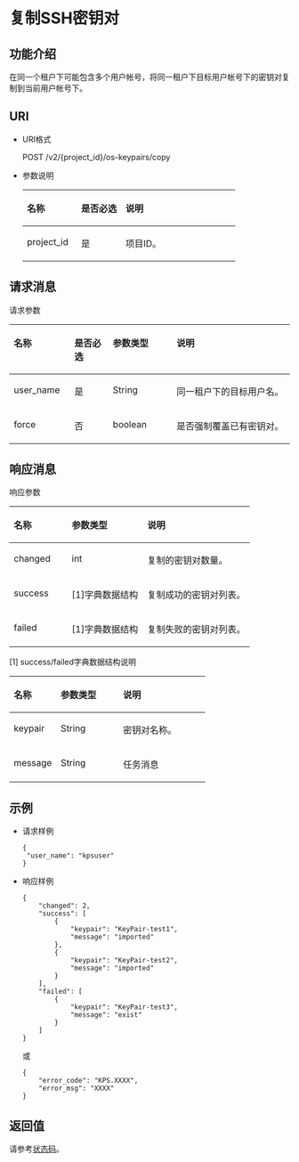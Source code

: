 # 复制SSH密钥对<a name="dew_02_0206"></a>

## 功能介绍<a name="zh-cn_topic_0102102227_zh-cn_topic_0020212680_section33132068"></a>

在同一个租户下可能包含多个用户帐号，将同一租户下目标用户帐号下的密钥对复制到当前用户帐号下。

## URI<a name="zh-cn_topic_0102102227_zh-cn_topic_0020212680_section29753161"></a>

-   URI格式

    POST /v2/\{project\_id\}/os-keypairs/copy

-   参数说明

    <a name="zh-cn_topic_0102102227_zh-cn_topic_0020212680_table48776445"></a>
    <table><thead align="left"><tr id="zh-cn_topic_0102102227_zh-cn_topic_0020212680_row64721603"><th class="cellrowborder" valign="top" width="25.44%" id="mcps1.1.4.1.1"><p id="zh-cn_topic_0102102227_zh-cn_topic_0020212680_p7958508"><a name="zh-cn_topic_0102102227_zh-cn_topic_0020212680_p7958508"></a><a name="zh-cn_topic_0102102227_zh-cn_topic_0020212680_p7958508"></a>名称</p>
    </th>
    <th class="cellrowborder" valign="top" width="20.93%" id="mcps1.1.4.1.2"><p id="zh-cn_topic_0102102227_zh-cn_topic_0020212680_p40659381"><a name="zh-cn_topic_0102102227_zh-cn_topic_0020212680_p40659381"></a><a name="zh-cn_topic_0102102227_zh-cn_topic_0020212680_p40659381"></a>是否必选</p>
    </th>
    <th class="cellrowborder" valign="top" width="53.63%" id="mcps1.1.4.1.3"><p id="zh-cn_topic_0102102227_zh-cn_topic_0020212680_p5075526"><a name="zh-cn_topic_0102102227_zh-cn_topic_0020212680_p5075526"></a><a name="zh-cn_topic_0102102227_zh-cn_topic_0020212680_p5075526"></a>说明</p>
    </th>
    </tr>
    </thead>
    <tbody><tr id="zh-cn_topic_0102102227_zh-cn_topic_0020212680_row8464456"><td class="cellrowborder" valign="top" width="25.44%" headers="mcps1.1.4.1.1 "><p id="zh-cn_topic_0102102227_p20346069102656"><a name="zh-cn_topic_0102102227_p20346069102656"></a><a name="zh-cn_topic_0102102227_p20346069102656"></a>project_id</p>
    </td>
    <td class="cellrowborder" valign="top" width="20.93%" headers="mcps1.1.4.1.2 "><p id="zh-cn_topic_0102102227_p37418879102656"><a name="zh-cn_topic_0102102227_p37418879102656"></a><a name="zh-cn_topic_0102102227_p37418879102656"></a>是</p>
    </td>
    <td class="cellrowborder" valign="top" width="53.63%" headers="mcps1.1.4.1.3 "><p id="zh-cn_topic_0102102227_p11030378102656"><a name="zh-cn_topic_0102102227_p11030378102656"></a><a name="zh-cn_topic_0102102227_p11030378102656"></a>项目ID。</p>
    </td>
    </tr>
    </tbody>
    </table>


## 请求消息<a name="section66616625145216"></a>

请求参数

<a name="table4488133315350"></a>
<table><thead align="left"><tr id="row1563118915350"><th class="cellrowborder" valign="top" width="21.62%" id="mcps1.1.5.1.1"><p id="p5699009117562"><a name="p5699009117562"></a><a name="p5699009117562"></a>名称</p>
</th>
<th class="cellrowborder" valign="top" width="13.719999999999999%" id="mcps1.1.5.1.2"><p id="p2775421717562"><a name="p2775421717562"></a><a name="p2775421717562"></a>是否必选</p>
</th>
<th class="cellrowborder" valign="top" width="22.74%" id="mcps1.1.5.1.3"><p id="p5693439117562"><a name="p5693439117562"></a><a name="p5693439117562"></a>参数类型</p>
</th>
<th class="cellrowborder" valign="top" width="41.92%" id="mcps1.1.5.1.4"><p id="p5623969417562"><a name="p5623969417562"></a><a name="p5623969417562"></a>说明</p>
</th>
</tr>
</thead>
<tbody><tr id="row401591615350"><td class="cellrowborder" valign="top" width="21.62%" headers="mcps1.1.5.1.1 "><p id="p5685375915350"><a name="p5685375915350"></a><a name="p5685375915350"></a>user_name</p>
</td>
<td class="cellrowborder" valign="top" width="13.719999999999999%" headers="mcps1.1.5.1.2 "><p id="p3067406515659"><a name="p3067406515659"></a><a name="p3067406515659"></a>是</p>
</td>
<td class="cellrowborder" valign="top" width="22.74%" headers="mcps1.1.5.1.3 "><p id="p5696368515529"><a name="p5696368515529"></a><a name="p5696368515529"></a>String</p>
</td>
<td class="cellrowborder" valign="top" width="41.92%" headers="mcps1.1.5.1.4 "><p id="p5065578615529"><a name="p5065578615529"></a><a name="p5065578615529"></a>同一租户下的目标用户名。</p>
</td>
</tr>
<tr id="row385275841556"><td class="cellrowborder" valign="top" width="21.62%" headers="mcps1.1.5.1.1 "><p id="p3143599415623"><a name="p3143599415623"></a><a name="p3143599415623"></a>force</p>
</td>
<td class="cellrowborder" valign="top" width="13.719999999999999%" headers="mcps1.1.5.1.2 "><p id="p157130715659"><a name="p157130715659"></a><a name="p157130715659"></a>否</p>
</td>
<td class="cellrowborder" valign="top" width="22.74%" headers="mcps1.1.5.1.3 "><p id="p2602331515623"><a name="p2602331515623"></a><a name="p2602331515623"></a>boolean</p>
</td>
<td class="cellrowborder" valign="top" width="41.92%" headers="mcps1.1.5.1.4 "><p id="p2751378615623"><a name="p2751378615623"></a><a name="p2751378615623"></a>是否强制覆盖已有密钥对。</p>
</td>
</tr>
</tbody>
</table>

## 响应消息<a name="section4990348015035"></a>

响应参数

<a name="zh-cn_topic_0020212676_table46959463"></a>
<table><thead align="left"><tr id="zh-cn_topic_0020212676_row9766180"><th class="cellrowborder" valign="top" width="24.122412241224122%" id="mcps1.1.4.1.1"><p id="zh-cn_topic_0020212676_p52863116"><a name="zh-cn_topic_0020212676_p52863116"></a><a name="zh-cn_topic_0020212676_p52863116"></a>名称</p>
</th>
<th class="cellrowborder" valign="top" width="31.453145314531454%" id="mcps1.1.4.1.2"><p id="zh-cn_topic_0020212676_p16299242"><a name="zh-cn_topic_0020212676_p16299242"></a><a name="zh-cn_topic_0020212676_p16299242"></a>参数类型</p>
</th>
<th class="cellrowborder" valign="top" width="44.42444244424442%" id="mcps1.1.4.1.3"><p id="zh-cn_topic_0020212676_p45170224"><a name="zh-cn_topic_0020212676_p45170224"></a><a name="zh-cn_topic_0020212676_p45170224"></a>说明</p>
</th>
</tr>
</thead>
<tbody><tr id="row19806183272219"><td class="cellrowborder" valign="top" width="24.122412241224122%" headers="mcps1.1.4.1.1 "><p id="p37599211015"><a name="p37599211015"></a><a name="p37599211015"></a>changed</p>
</td>
<td class="cellrowborder" valign="top" width="31.453145314531454%" headers="mcps1.1.4.1.2 "><p id="p975982405"><a name="p975982405"></a><a name="p975982405"></a>int</p>
</td>
<td class="cellrowborder" valign="top" width="44.42444244424442%" headers="mcps1.1.4.1.3 "><p id="p137601221306"><a name="p137601221306"></a><a name="p137601221306"></a>复制的密钥对数量。</p>
</td>
</tr>
<tr id="zh-cn_topic_0020212676_row34909498"><td class="cellrowborder" valign="top" width="24.122412241224122%" headers="mcps1.1.4.1.1 "><p id="zh-cn_topic_0020212676_p9097072"><a name="zh-cn_topic_0020212676_p9097072"></a><a name="zh-cn_topic_0020212676_p9097072"></a>success</p>
</td>
<td class="cellrowborder" valign="top" width="31.453145314531454%" headers="mcps1.1.4.1.2 "><p id="zh-cn_topic_0020212676_p26115459"><a name="zh-cn_topic_0020212676_p26115459"></a><a name="zh-cn_topic_0020212676_p26115459"></a>[1]字典数据结构</p>
</td>
<td class="cellrowborder" valign="top" width="44.42444244424442%" headers="mcps1.1.4.1.3 "><p id="zh-cn_topic_0020212676_p46361647"><a name="zh-cn_topic_0020212676_p46361647"></a><a name="zh-cn_topic_0020212676_p46361647"></a>复制成功的密钥对列表。</p>
</td>
</tr>
<tr id="row23380060175814"><td class="cellrowborder" valign="top" width="24.122412241224122%" headers="mcps1.1.4.1.1 "><p id="p9093948175814"><a name="p9093948175814"></a><a name="p9093948175814"></a>failed</p>
</td>
<td class="cellrowborder" valign="top" width="31.453145314531454%" headers="mcps1.1.4.1.2 "><p id="p65521217175814"><a name="p65521217175814"></a><a name="p65521217175814"></a>[1]字典数据结构</p>
</td>
<td class="cellrowborder" valign="top" width="44.42444244424442%" headers="mcps1.1.4.1.3 "><p id="p5618383175814"><a name="p5618383175814"></a><a name="p5618383175814"></a>复制失败的密钥对列表。</p>
</td>
</tr>
</tbody>
</table>

\[1\] success/failed字典数据结构说明

<a name="zh-cn_topic_0020212676_table41882197"></a>
<table><thead align="left"><tr id="zh-cn_topic_0020212676_row19241577"><th class="cellrowborder" valign="top" width="23.932393239323932%" id="mcps1.1.4.1.1"><p id="zh-cn_topic_0020212676_p15063922"><a name="zh-cn_topic_0020212676_p15063922"></a><a name="zh-cn_topic_0020212676_p15063922"></a>名称</p>
</th>
<th class="cellrowborder" valign="top" width="31.83318331833183%" id="mcps1.1.4.1.2"><p id="zh-cn_topic_0020212676_p50145164"><a name="zh-cn_topic_0020212676_p50145164"></a><a name="zh-cn_topic_0020212676_p50145164"></a>参数类型</p>
</th>
<th class="cellrowborder" valign="top" width="44.23442344234424%" id="mcps1.1.4.1.3"><p id="zh-cn_topic_0020212676_p35226478"><a name="zh-cn_topic_0020212676_p35226478"></a><a name="zh-cn_topic_0020212676_p35226478"></a>说明</p>
</th>
</tr>
</thead>
<tbody><tr id="zh-cn_topic_0020212676_row34772456"><td class="cellrowborder" valign="top" width="23.932393239323932%" headers="mcps1.1.4.1.1 "><p id="zh-cn_topic_0020212676_p65105571"><a name="zh-cn_topic_0020212676_p65105571"></a><a name="zh-cn_topic_0020212676_p65105571"></a>keypair</p>
</td>
<td class="cellrowborder" valign="top" width="31.83318331833183%" headers="mcps1.1.4.1.2 "><p id="zh-cn_topic_0020212676_p9736186"><a name="zh-cn_topic_0020212676_p9736186"></a><a name="zh-cn_topic_0020212676_p9736186"></a>String</p>
</td>
<td class="cellrowborder" valign="top" width="44.23442344234424%" headers="mcps1.1.4.1.3 "><p id="zh-cn_topic_0020212676_p51249570"><a name="zh-cn_topic_0020212676_p51249570"></a><a name="zh-cn_topic_0020212676_p51249570"></a>密钥对名称。</p>
</td>
</tr>
<tr id="row1632961175912"><td class="cellrowborder" valign="top" width="23.932393239323932%" headers="mcps1.1.4.1.1 "><p id="p65160992175912"><a name="p65160992175912"></a><a name="p65160992175912"></a>message</p>
</td>
<td class="cellrowborder" valign="top" width="31.83318331833183%" headers="mcps1.1.4.1.2 "><p id="p43548988175912"><a name="p43548988175912"></a><a name="p43548988175912"></a>String</p>
</td>
<td class="cellrowborder" valign="top" width="44.23442344234424%" headers="mcps1.1.4.1.3 "><p id="p37807100175912"><a name="p37807100175912"></a><a name="p37807100175912"></a>任务消息</p>
</td>
</tr>
</tbody>
</table>

## 示例<a name="zh-cn_topic_0102102227_zh-cn_topic_0020212680_section66451858"></a>

-   请求样例

    ```
    {
     "user_name": "kpsuser"
    }
    ```


-   响应样例

    ```
    {
        "changed": 2,
        "success": [
            {
                "keypair": "KeyPair-test1",
                "message": "imported"
            },
            {
                "keypair": "KeyPair-test2",
                "message": "imported"
            }
        ],
        "failed": [
            {
                "keypair": "KeyPair-test3",
                "message": "exist"
            }
        ]
    }
    ```

    或

    ```
    {
        "error_code": "KPS.XXXX",
        "error_msg": "XXXX"
    }
    ```


## 返回值<a name="zh-cn_topic_0102102227_zh-cn_topic_0020212680_section13891457"></a>

请参考[状态码](状态码.md)。

